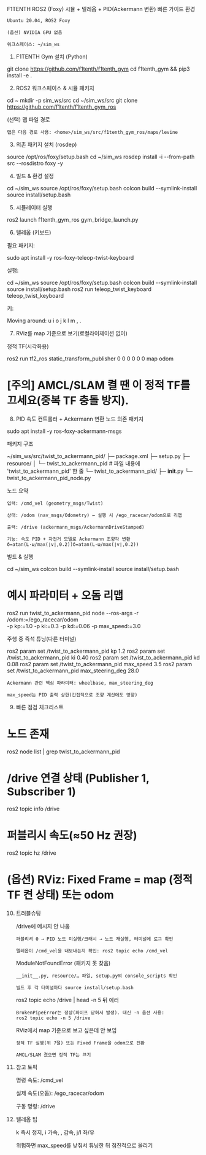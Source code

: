F1TENTH ROS2 (Foxy) 시뮬 + 텔레옵 + PID(Ackermann 변환) 빠른 가이드
환경

    Ubuntu 20.04, ROS2 Foxy

    (옵션) NVIDIA GPU 없음

    워크스페이스: ~/sim_ws

1) F1TENTH Gym 설치 (Python)

git clone https://github.com/f1tenth/f1tenth_gym
cd f1tenth_gym && pip3 install -e .

2) ROS2 워크스페이스 & 시뮬 패키지

cd ~
mkdir -p sim_ws/src
cd ~/sim_ws/src
git clone https://github.com/f1tenth/f1tenth_gym_ros

(선택) 맵 파일 경로

    맵은 다음 경로 사용: <home>/sim_ws/src/f1tenth_gym_ros/maps/levine

3) 의존 패키지 설치 (rosdep)

source /opt/ros/foxy/setup.bash
cd ~/sim_ws
rosdep install -i --from-path src --rosdistro foxy -y

4) 빌드 & 환경 설정

cd ~/sim_ws
source /opt/ros/foxy/setup.bash
colcon build --symlink-install
source install/setup.bash

5) 시뮬레이터 실행

ros2 launch f1tenth_gym_ros gym_bridge_launch.py

6) 텔레옵 (키보드)

필요 패키지:

sudo apt install -y ros-foxy-teleop-twist-keyboard

실행:

cd ~/sim_ws
source /opt/ros/foxy/setup.bash
colcon build --symlink-install
source install/setup.bash
ros2 run teleop_twist_keyboard teleop_twist_keyboard

키:

Moving around:
   u    i    o
   j    k    l
   m    ,    .

7) RViz를 map 기준으로 보기(로컬라이제이션 없이)

정적 TF(시각화용)

ros2 run tf2_ros static_transform_publisher 0 0 0 0 0 0 map odom
# [주의] AMCL/SLAM 켤 땐 이 정적 TF를 끄세요(중복 TF 충돌 방지).

8) PID 속도 컨트롤러 + Ackermann 변환 노드
의존 패키지

sudo apt install -y ros-foxy-ackermann-msgs

패키지 구조

~/sim_ws/src/twist_to_ackermann_pid/
├─ package.xml
├─ setup.py
├─ resource/
│   └─ twist_to_ackermann_pid        # 파일 내용에 'twist_to_ackermann_pid' 한 줄
└─ twist_to_ackermann_pid/
    ├─ __init__.py
    └─ twist_to_ackermann_pid_node.py

노드 요약

    입력: /cmd_vel (geometry_msgs/Twist)

    상태: /odom (nav_msgs/Odometry) ← 실행 시 /ego_racecar/odom으로 리맵

    출력: /drive (ackermann_msgs/AckermannDriveStamped)

    기능: 속도 PID + 자전거 모델로 Ackermann 조향각 변환
    δ=atan(L⋅ω/max⁡(∣v∣,0.2))δ=atan(L⋅ω/max(∣v∣,0.2))

빌드 & 실행

cd ~/sim_ws
colcon build --symlink-install
source install/setup.bash

# 예시 파라미터 + 오돔 리맵
ros2 run twist_to_ackermann_pid node --ros-args -r /odom:=/ego_racecar/odom \
  -p kp:=1.0 -p ki:=0.3 -p kd:=0.06 -p max_speed:=3.0

주행 중 즉석 튜닝(다른 터미널)

ros2 param set /twist_to_ackermann_pid kp 1.2
ros2 param set /twist_to_ackermann_pid ki 0.40
ros2 param set /twist_to_ackermann_pid kd 0.08
ros2 param set /twist_to_ackermann_pid max_speed 3.5
ros2 param set /twist_to_ackermann_pid max_steering_deg 28.0

    Ackermann 관련 핵심 파라미터: wheelbase, max_steering_deg

    max_speed는 PID 출력 상한(간접적으로 조향 계산에도 영향)

9) 빠른 점검 체크리스트

# 노드 존재
ros2 node list | grep twist_to_ackermann_pid

# /drive 연결 상태 (Publisher 1, Subscriber 1)
ros2 topic info /drive

# 퍼블리시 속도(≈50 Hz 권장)
ros2 topic hz /drive

# (옵션) RViz: Fixed Frame = map (정적 TF 켠 상태) 또는 odom

10) 트러블슈팅

    /drive에 메시지 안 나옴

        퍼블리셔 0 → PID 노드 미실행/크래시 → 노드 재실행, 터미널에 로그 확인

        텔레옵이 /cmd_vel을 내보내는지 확인: ros2 topic echo /cmd_vel

    ModuleNotFoundError (패키지 못 찾음)

        __init__.py, resource/… 파일, setup.py의 console_scripts 확인

        빌드 후 각 터미널마다 source install/setup.bash

    ros2 topic echo /drive | head -n 5 뒤 에러

        BrokenPipeError는 정상(파이프 닫혀서 발생). 대신 -n 옵션 사용:
        ros2 topic echo -n 5 /drive

    RViz에서 map 기준으로 보고 싶은데 안 보임

        정적 TF 실행(위 7절) 또는 Fixed Frame을 odom으로 전환

        AMCL/SLAM 켰으면 정적 TF는 끄기

11) 참고 토픽

    명령 속도: /cmd_vel

    실제 속도(오돔): /ego_racecar/odom

    구동 명령: /drive

12) 텔레옵 팁

    k 즉시 정지, i 가속, , 감속, j/l 좌/우

    위험하면 max_speed를 낮춰서 튜닝한 뒤 점진적으로 올리기
